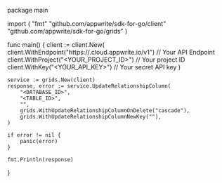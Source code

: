 package main

import (
    "fmt"
    "github.com/appwrite/sdk-for-go/client"
    "github.com/appwrite/sdk-for-go/grids"
)

func main() {
    client := client.New(
        client.WithEndpoint("https://<REGION>.cloud.appwrite.io/v1") // Your API Endpoint
        client.WithProject("<YOUR_PROJECT_ID>") // Your project ID
        client.WithKey("<YOUR_API_KEY>") // Your secret API key
    )

    service := grids.New(client)
    response, error := service.UpdateRelationshipColumn(
        "<DATABASE_ID>",
        "<TABLE_ID>",
        "",
        grids.WithUpdateRelationshipColumnOnDelete("cascade"),
        grids.WithUpdateRelationshipColumnNewKey(""),
    )

    if error != nil {
        panic(error)
    }

    fmt.Println(response)
}
